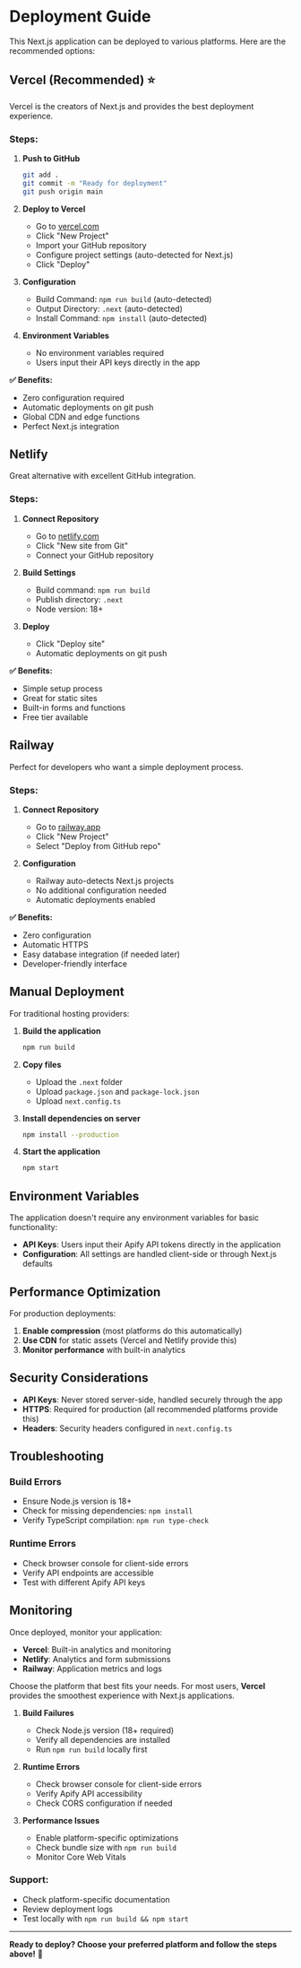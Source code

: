# Deployment Guide

This Next.js application can be deployed to various platforms. Here are the recommended options:

## Vercel (Recommended) ⭐

Vercel is the creators of Next.js and provides the best deployment experience.

### Steps:

1. **Push to GitHub**
   ```bash
   git add .
   git commit -m "Ready for deployment"
   git push origin main
   ```

2. **Deploy to Vercel**
   - Go to [vercel.com](https://vercel.com)
   - Click "New Project"
   - Import your GitHub repository
   - Configure project settings (auto-detected for Next.js)
   - Click "Deploy"

3. **Configuration**
   - Build Command: `npm run build` (auto-detected)
   - Output Directory: `.next` (auto-detected)
   - Install Command: `npm install` (auto-detected)

4. **Environment Variables**
   - No environment variables required
   - Users input their API keys directly in the app

**✅ Benefits:**
- Zero configuration required
- Automatic deployments on git push
- Global CDN and edge functions
- Perfect Next.js integration

## Netlify

Great alternative with excellent GitHub integration.

### Steps:

1. **Connect Repository**
   - Go to [netlify.com](https://netlify.com)
   - Click "New site from Git"
   - Connect your GitHub repository

2. **Build Settings**
   - Build command: `npm run build`
   - Publish directory: `.next`
   - Node version: 18+

3. **Deploy**
   - Click "Deploy site"
   - Automatic deployments on git push

**✅ Benefits:**
- Simple setup process
- Great for static sites
- Built-in forms and functions
- Free tier available

## Railway

Perfect for developers who want a simple deployment process.

### Steps:

1. **Connect Repository**
   - Go to [railway.app](https://railway.app)
   - Click "New Project"
   - Select "Deploy from GitHub repo"

2. **Configuration**
   - Railway auto-detects Next.js projects
   - No additional configuration needed
   - Automatic deployments enabled

**✅ Benefits:**
- Zero configuration
- Automatic HTTPS
- Easy database integration (if needed later)
- Developer-friendly interface

## Manual Deployment

For traditional hosting providers:

1. **Build the application**
   ```bash
   npm run build
   ```

2. **Copy files**
   - Upload the `.next` folder
   - Upload `package.json` and `package-lock.json`
   - Upload `next.config.ts`

3. **Install dependencies on server**
   ```bash
   npm install --production
   ```

4. **Start the application**
   ```bash
   npm start
   ```

## Environment Variables

The application doesn't require any environment variables for basic functionality:

- **API Keys**: Users input their Apify API tokens directly in the application
- **Configuration**: All settings are handled client-side or through Next.js defaults

## Performance Optimization

For production deployments:

1. **Enable compression** (most platforms do this automatically)
2. **Use CDN** for static assets (Vercel and Netlify provide this)
3. **Monitor performance** with built-in analytics

## Security Considerations

- **API Keys**: Never stored server-side, handled securely through the app
- **HTTPS**: Required for production (all recommended platforms provide this)
- **Headers**: Security headers configured in `next.config.ts`

## Troubleshooting

### Build Errors
- Ensure Node.js version is 18+
- Check for missing dependencies: `npm install`
- Verify TypeScript compilation: `npm run type-check`

### Runtime Errors
- Check browser console for client-side errors
- Verify API endpoints are accessible
- Test with different Apify API keys

## Monitoring

Once deployed, monitor your application:

- **Vercel**: Built-in analytics and monitoring
- **Netlify**: Analytics and form submissions
- **Railway**: Application metrics and logs

Choose the platform that best fits your needs. For most users, **Vercel** provides the smoothest experience with Next.js applications.

1. **Build Failures**
   - Check Node.js version (18+ required)
   - Verify all dependencies are installed
   - Run `npm run build` locally first

2. **Runtime Errors**
   - Check browser console for client-side errors
   - Verify Apify API accessibility
   - Check CORS configuration if needed

3. **Performance Issues**
   - Enable platform-specific optimizations
   - Check bundle size with `npm run build`
   - Monitor Core Web Vitals

### Support:
- Check platform-specific documentation
- Review deployment logs
- Test locally with `npm run build && npm start`

---

**Ready to deploy? Choose your preferred platform and follow the steps above!** 🚀
